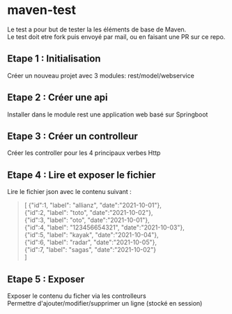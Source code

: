 # maven-test

Le test a pour but de tester la les éléments de base de Maven.  
Le test doit etre fork puis envoyé par mail, ou en faisant une PR sur ce repo.

## Etape 1 : Initialisation

Créer un nouveau projet avec 3 modules: rest/model/webservice

## Etape 2 : Créer une api

Installer dans le module rest une application web basé sur Springboot

## Etape 3 : Créer un controlleur

Créer les controller pour les 4 principaux verbes Http

## Etape 4 : Lire et exposer le fichier

Lire le fichier json avec le contenu suivant :

> [
> {"id":1, "label": "allianz", "date":"2021-10-01"},  
> {"id":2, "label": "toto", "date":"2021-10-02"},  
> {"id":3, "label": "oto", "date":"2021-10-01"},  
> {"id":4, "label": "123456654321", "date":"2021-10-03"},  
> {"id":5, "label": "kayak", "date":"2021-10-04"},  
> {"id":6, "label": "radar", "date":"2021-10-05"},  
> {"id":7, "label": "sagas", "date":"2021-10-02"}  
> ]

## Etape 5 : Exposer

Exposer le contenu du ficher via les controlleurs  
Permettre d'ajouter/modifier/supprimer un ligne (stocké en session)
